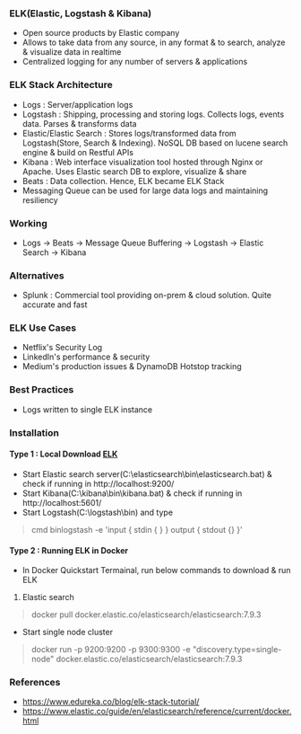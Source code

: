 ### ELK(Elastic, Logstash & Kibana)
* Open source products by Elastic company
* Allows to take data from any source, in any format & to search, analyze & visualize data in realtime
* Centralized logging for any number of servers & applications

### ELK Stack Architecture
* Logs : Server/application logs
* Logstash : Shipping, processing and storing logs. Collects logs, events data. Parses & transforms data
* Elastic/Elastic Search : Stores logs/transformed data from Logstash(Store, Search & Indexing). NoSQL DB based on lucene search engine & build on Restful APIs
* Kibana : Web interface visualization tool hosted through Nginx or Apache. Uses Elastic search DB to explore, visualize & share
* Beats : Data collection. Hence, ELK became ELK Stack
* Messaging Queue can be used for large data logs and maintaining resiliency

### Working
* Logs -> Beats -> Message Queue Buffering -> Logstash -> Elastic Search -> Kibana

### Alternatives
* Splunk : Commercial tool providing on-prem & cloud solution. Quite accurate and fast

### ELK Use Cases
* Netflix's Security Log
* LinkedIn's performance & security
* Medium's production issues & DynamoDB Hotstop tracking

### Best Practices
* Logs written to single ELK instance

### Installation
#### Type 1 : Local Download [ELK](https://www.elastic.co/downloads/)
* Start Elastic search server(C:\elasticsearch\bin\elasticsearch.bat) & check if running in http://localhost:9200/
* Start Kibana(C:\kibana\bin\kibana.bat) & check if running in http://localhost:5601/
* Start Logstash(C:\logstash\bin) and type 
> cmd binlogstash -e 'input { stdin { } } output { stdout {} }'
#### Type 2 : Running ELK in Docker
* In Docker Quickstart Termainal, run below commands to download & run ELK
1. Elastic search
> docker pull docker.elastic.co/elasticsearch/elasticsearch:7.9.3
* Start single node cluster
> docker run -p 9200:9200 -p 9300:9300 -e "discovery.type=single-node" docker.elastic.co/elasticsearch/elasticsearch:7.9.3


### References
* https://www.edureka.co/blog/elk-stack-tutorial/
* https://www.elastic.co/guide/en/elasticsearch/reference/current/docker.html
